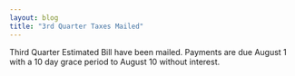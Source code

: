 ```yaml
---
layout: blog
title: "3rd Quarter Taxes Mailed"
---
```


Third Quarter Estimated Bill have been mailed.  Payments are due August 1 with a 10 day grace period to August 10 without interest.
